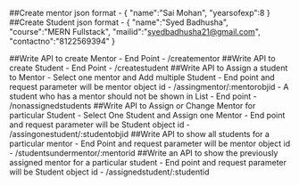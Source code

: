 ##Create mentor json format
    -
    {
        "name":"Sai Mohan",
        "yearsofexp":8
    }
##Create Student json format
    -
    {
    "name":"Syed Badhusha",
    "course":"MERN Fullstack",
    "mailid":"syedbadhusha21@gmail.com",
    "contactno":"8122569394"
}

##Write API to create Mentor
    - End Point - /creatementor
##Write API to create Student
    - End Point - /createstudent
##Write API to Assign a student to Mentor
    - Select one mentor and Add multiple Student
        - End point and request parameter will be mentor object id - /assingmentor/:mentorobjid
    - A student who has a mentor should not be shown in List
        - End point - /nonassignedstudents
##Write API to Assign or Change Mentor for particular Student
    - Select One Student and Assign one Mentor
        - End point and request parameter will be Student object id - /assingonestudent/:studentobjid
##Write API to show all students for a particular mentor
    - End Point and request parameter will be mentor object id - /studentsundermentor/:mentorid
##Write an API to show the previously assigned mentor for a particular student
    - End point and request parameter will be Student object id - /assignedstudent/:studentid